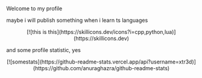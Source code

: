 
#

Welcome to my profile

maybe i will publish something when i learn ts languages

<center>[![this is this](https://skillicons.dev/icons?i=cpp,python,lua)](https://skillicons.dev)</center>

and some profile statistic, yes

<center>[![somestats](https://github-readme-stats.vercel.app/api?username=xtr3d)](https://github.com/anuraghazra/github-readme-stats)</center>
